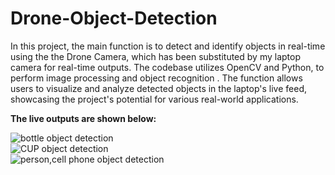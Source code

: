 # Drone-Object-Detection
In this project, the main function is to detect and identify objects in real-time using the the Drone Camera, which has been substituted by my laptop camera for real-time outputs.
The codebase utilizes OpenCV and Python, to perform image processing and object recognition . 
The function allows users to visualize and analyze detected objects in the laptop's live feed, showcasing the project's potential for various real-world applications.

**The live outputs are shown below:**

![bottle object detection](https://github.com/anushamahajan/Drone-Object-Detection/assets/116106599/4712e99e-cffa-4da7-884e-9b48544b81d3)\
![CUP object detection](https://github.com/anushamahajan/Drone-Object-Detection/assets/116106599/06fee9cc-2d96-41c9-bb14-62555cb672d3)\
![person,cell phone object detection](https://github.com/anushamahajan/Drone-Object-Detection/assets/116106599/5c1cc3a4-67a0-4009-a540-c772167481db)
